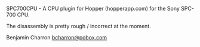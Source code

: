 SPC700CPU - A CPU plugin for Hopper (hopperapp.com) for the Sony SPC-700 CPU.

The disassembly is pretty rough / incorrect at the moment.

Benjamin Charron <bcharron@pobox.com>
